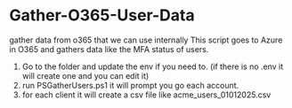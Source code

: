 # Gather-O365-User-Data
 gather data from o365 that we can use internally
This script goes to Azure in O365 and gathers data like the MFA status of users. 

1. Go to the folder and update the env if you need to. (if there is no .env it will create one and you can edit it)
2. run PSGatherUsers.ps1 it will prompt you go each account.
3. for each client it will create a csv file like acme_users_01012025.csv

<!-- Purpose: This script goes to Azure in O365 and gathers data like the MFA status of users. -->
<!-- INSTALL_COMMAND: curl -o PSGatherUsers.ps1 https://github.com/mrdatawolf/PSHTMLOFTOOLS/raw/main/PSGatherUsers.ps1; -->
<!-- RUN_COMMAND: PSGatherUsers.ps1 -->